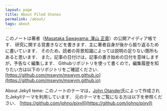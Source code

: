 ```yaml
---
layout: page
title: About Piled Stones
permalink: /about/
tags: about
---
```


このノートは著者（[Masataka Sawayama: 澤山 正貴](https://www.mswym.com/site/)）の公開アイディア帳です．
研究に関する覚書きなどを書きます．主に著者自身が後から振り返るために書いています．
そのため，読者の背景知識によっては説明の足りない箇所もあると思います．
また，記事の日付けは，記事の書き始めの日付を意味しますが，予告なく編集します．
Githubリポジトリを使って書くので，編集履歴を知りたい方は以下のリポジトリをご確認ください．
[https://github.com/mswym/mswym.github.io](https://github.com/mswym/mswym.github.io)

About Jekyll teme:
このノートのテーマは，[John Otander](https://johno.com/)氏によって作成されたJekyllテーマを利用しています．
元のテーマをご覧になる方は以下を参照ください．
[https://github.com/johno/pixyll](https://github.com/johno/pixyll)
